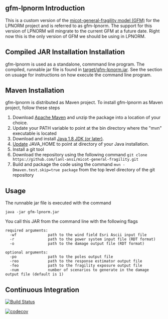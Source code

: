 ## gfm-lpnorm Introduction

This is a custom version of the [micot-general-fragility model (GFM)](https://github.com/lanl-ansi/generalized-fragility-model) for the LPNORM project and is referred to as gfm-lpnorm. The support for this version of LPNORM will mingrate to the current GFM at a future date. Right now this is the only version of GFM we should be using in LPNORM.

## Compiled JAR Installation Installation

gfm-lpnorm is used as a standalone, commmand line program. The compiled, runnable jar file is found in [target/gfm-lpnorm.jar](https://github.com/lanl-ansi/micot-general-fragility/blob/master/target/gfm-lpnorm.jar). See the section on usuage for instructions on how execute the command line program.

## Maven Installation

gfm-lpnorm is distributed as Maven project. To install gfm-lpnorm as Maven project, follow these steps

1. Download [Apache Maven](https://maven.apache.org/download.cgi) and unzip the package into a location of your choice.
2. Update your PATH variable to point at the bin directory where the "mvn" executable is located
3. Download and install [Java 1.8 JDK (or later)](http://www.oracle.com/technetwork/java/javase/downloads/index-jsp-138363.html).
4. [Update](https://docs.oracle.com/cd/E19182-01/820-7851/inst_cli_jdk_javahome_t/) JAVA_HOME to point at directory of your Java installation.
5. Install a git tool
6. Download the repository using the following command ```git clone https://github.com/lanl-ansi/micot-general-fragility.git```
7. Build and package the code using the command ```mvn -Dmaven.test.skip=true package``` from the top level directory of the git repository

## Usage

The runnable jar file is executed with the command

```code
java -jar gfm-lpnorm.jar
```
You call this JAR from the command line with the following flags
 
```code
required arguments:
  -wf              path to the wind field Esri Ascii input file
  -r               path to the power system input file (RDT format)
  -o               path to the damage output file (RDT format)

optional arguments:
  -po              path to the poles output file
  -reo             path to the response estimator output file
  -feo             path to the fragility exposure output file
  -num             number of scenarios to generate in the damage output file (default is 1)
```

## Continuous Integration

[![Build Status](https://travis-ci.org/lanl-ansi/micot-general-fragility.svg?branch=master)](https://travis-ci.org/lanl-ansi/micot-general-fragility)

[![codecov](https://codecov.io/gh/lanl-ansi/micot-general-fragility/branch/master/graph/badge.svg)](https://codecov.io/gh/lanl-ansi/micot-general-fragility)
